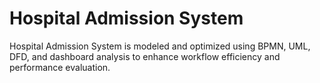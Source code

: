 # Hospital Admission System

Hospital Admission System is modeled and optimized using BPMN, UML, DFD, and dashboard analysis to enhance workflow efficiency and performance evaluation.
